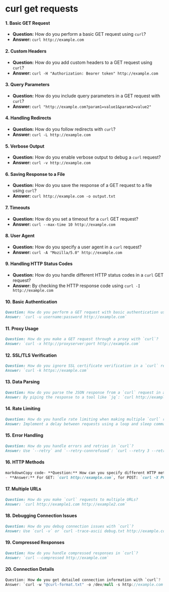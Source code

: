 # curl get requests

#### 1. **Basic GET Request**

* **Question:** How do you perform a basic GET request using `curl`?
* **Answer:** `curl http://example.com`

#### 2. **Custom Headers**

* **Question:** How do you add custom headers to a GET request using `curl`?
* **Answer:** `curl -H "Authorization: Bearer token" http://example.com`

#### 3. **Query Parameters**

* **Question:** How do you include query parameters in a GET request with `curl`?
* **Answer:** `curl "http://example.com?param1=value1&param2=value2"`

#### 4. **Handling Redirects**

* **Question:** How do you follow redirects with `curl`?
* **Answer:** `curl -L http://example.com`

#### 5. **Verbose Output**

* **Question:** How do you enable verbose output to debug a `curl` request?
* **Answer:** `curl -v http://example.com`

#### 6. **Saving Response to a File**

* **Question:** How do you save the response of a GET request to a file using `curl`?
* **Answer:** `curl http://example.com -o output.txt`

#### 7. **Timeouts**

* **Question:** How do you set a timeout for a `curl` GET request?
* **Answer:** `curl --max-time 10 http://example.com`

#### 8. **User Agent**

* **Question:** How do you specify a user agent in a `curl` request?
* **Answer:** `curl -A "Mozilla/5.0" http://example.com`

#### 9. **Handling HTTP Status Codes**

* **Question:** How do you handle different HTTP status codes in a `curl` GET request?
* **Answer:** By checking the HTTP response code using `curl -I http://example.com`

#### 10. **Basic Authentication**

```markdown
Question: How do you perform a GET request with basic authentication using `curl`?
Answer: `curl -u username:password http://example.com`
```

#### 11. **Proxy Usage**

```markdown
Question: How do you make a GET request through a proxy with `curl`?
Answer: `curl -x http://proxyserver:port http://example.com`
```

#### 12. **SSL/TLS Verification**

```markdown
Question: How do you ignore SSL certificate verification in a `curl` request?
Answer: `curl -k https://example.com`
```

#### 13. **Data Parsing**

```markdown
Question: How do you parse the JSON response from a `curl` request in a script?
Answer: By piping the response to a tool like `jq`: `curl http://example.com | jq .`
```

#### 14. **Rate Limiting**

```markdown
Question: How do you handle rate limiting when making multiple `curl` requests?
Answer: Implement a delay between requests using a loop and sleep command in a script.
```

#### 15. **Error Handling**

```markdown
Question: How do you handle errors and retries in `curl`?
Answer: Use `--retry` and `--retry-connrefused`: `curl --retry 3 --retry-connrefused http://example.com`
```

#### 16. **HTTP Methods**

```markdown
markdownCopy code- **Question:** How can you specify different HTTP methods (e.g., GET, POST) in `curl`?
- **Answer:** For GET: `curl http://example.com`, for POST: `curl -X POST http://example.com`
```

#### 17. **Multiple URLs**

```markdown
Question: How do you make `curl` requests to multiple URLs?
Answer: `curl http://example1.com http://example2.com`
```

#### 18. **Debugging Connection Issues**

```markdown
Question: How do you debug connection issues with `curl`?
Answer: Use `curl -v` or `curl -trace-ascii debug.txt http://example.com`
```

#### 19. **Compressed Responses**

```markdown
Question: How do you handle compressed responses in `curl`?
Answer: `curl --compressed http://example.com`
```

#### 20. **Connection Details**

```csharp
Question: How do you get detailed connection information with `curl`?
Answer: `curl -w "@curl-format.txt" -o /dev/null -s http://example.com`
```
